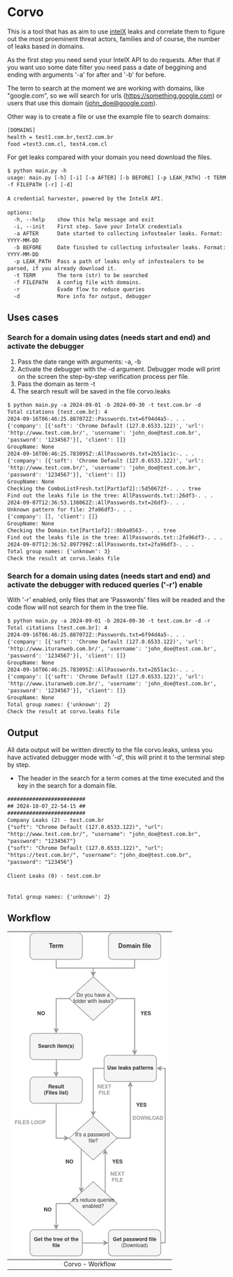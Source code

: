 # Corvo

This is a tool that has as aim to use [intelX](https://intelx.io) leaks and correlate them to figure out the most proeminent threat actors, families and of course, the number of leaks based in domains.

As the first step you need send your IntelX API to do requests.
After that if you want uso some date filter you need pass a date of beggining and ending with arguments '-a' for after and '-b' for before.

The term to search at the moment we are working with domains, like "google.com", so we will search for urls (https://something.google.com) or users that use this domain (john_doe@google.com).

Other way is to create a file or use the example file to search domains:

```
[DOMAINS]
health = test1.com.br,test2.com.br
food =test3.com.cl, test4.com.cl
```

For get leaks compared with your domain you need download the files. 


```
$ python main.py -h
usage: main.py [-h] [-i] [-a AFTER] [-b BEFORE] [-p LEAK_PATH] -t TERM -f FILEPATH [-r] [-d]

A credential harvester, powered by the IntelX API.

options:
  -h, --help    show this help message and exit
  -i, --init    First step. Save your IntelX credentials
  -a AFTER      Date started to collecting infostealer leaks. Format: YYYY-MM-DD
  -b BEFORE     Date finished to collecting infostealer leaks. Format: YYYY-MM-DD
  -p LEAK_PATH  Pass a path of leaks only of infostealers to be parsed, if you already download it.
  -t TERM       The term (str) to be searched
  -f FILEPATH   A config file with domains.
  -r            Evade flow to reduce queries
  -d            More info for output, debugger
```

## Uses cases

### Search for a domain using dates (needs start and end) and activate the debugger

1. Pass the date range with arguments: -a, -b
2. Activate the debugger with the -d argument. Debugger mode will print on the screen the step-by-step verification process per file.
3. Pass the domain as term -t
4. The search result will be saved in the file corvo.leaks

```
$ python main.py -a 2024-09-01 -b 2024-09-30 -t test.com.br -d
Total citations [test.com.br]: 4
2024-09-16T06:46:25.887072Z::Passwords.txt=6f94d4a5-. . . 
{'company': [{'soft': 'Chrome Default (127.0.6533.122)', 'url': 'http://www.test.com.br/', 'username': 'john_doe@test.com.br', 'password': '1234567'}], 'client': []}
GroupName: None
2024-09-16T06:46:25.783095Z::AllPasswords.txt=2b51ac1c-. . . 
{'company': [{'soft': 'Chrome Default (127.0.6533.122)', 'url': 'http://www.test.com.br/', 'username': 'john_doe@test.com.br', 'password': '1234567'}], 'client': []}
GroupName: None
Checking the ComboListFresh.txt[Part1of2]::5d50672f-. . . tree
Find out the leaks file in the tree: AllPasswords.txt::26df3-. . .
2024-09-07T12:36:53.138062Z::AllPasswords.txt=26df3-. . .
Unknown pattern for file: 2fa96df3-. . .
{'company': [], 'client': []}
GroupName: None
Checking the Domain.txt[Part1of2]::0b9a0563-. . . tree
Find out the leaks file in the tree: AllPasswords.txt::2fa96df3-. . .
2024-09-07T12:36:52.897799Z::AllPasswords.txt=2fa96df3-. . .
Total group names: {'unknown': 3}
Check the result at corvo.leaks file
```

### Search for a domain using dates (needs start and end) and activate the debugger with reduced queries ('-r') enable

With '-r' enabled, only files that are 'Passwords' files will be readed and the code flow will not search for them in the tree file.

```
$ python main.py -a 2024-09-01 -b 2024-09-30 -t test.com.br -d -r
Total citations [test.com.br]: 4
2024-09-16T06:46:25.887072Z::Passwords.txt=6f94d4a5-. . . 
{'company': [{'soft': 'Chrome Default (127.0.6533.122)', 'url': 'http://www.ituranweb.com.br/', 'username': 'john_doe@test.com.br', 'password': '1234567'}], 'client': []}
GroupName: None
2024-09-16T06:46:25.783095Z::AllPasswords.txt=2b51ac1c-. . .
{'company': [{'soft': 'Chrome Default (127.0.6533.122)', 'url': 'http://www.ituranweb.com.br/', 'username': 'john_doe@test.com.br', 'password': '1234567'}], 'client': []}
GroupName: None
Total group names: {'unknown': 2}
Check the result at corvo.leaks file
```

## Output

All data output will be written directly to the file corvo.leaks, unless you have activated debugger mode with '-d', this will print it to the terminal step by step.

- The header in the search for a term comes at the time executed and the key in the search for a domain file.

```
#########################
## 2024-10-07_22-54-15 ##
#########################
Company Leaks (2) - test.com.br
{"soft": "Chrome Default (127.0.6533.122)", "url": "http://www.test.com.br/", "username": "john_doe@test.com.br", "password": "1234567"}
{"soft": "Chrome Default (127.0.6533.122)", "url": "https://test.com.br/", "username": "john_doe@test.com.br", "password": "123456"}

Client Leaks (0) - test.com.br


Total group names: {'unknown': 2}
```

## Workflow

|![](https://github.com/santiag02/Corvo/blob/main/corvo/media/corvo_workflow.png)|
|:---:|
|Corvo - Workflow|